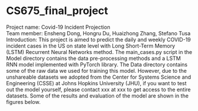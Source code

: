 # CS675_final_project
Project name: Covid-19 Incident Projection <br>
Team member: Ensheng Dong, Hongru Du, Huaizhong Zhang, Stefano Tusa <br>
Introduction: This project is aimed to predict the daily and weekly COVID-19 incident cases in the US on state level with Long Short-Term Memory (LSTM) Recurrent Neural Networks method. The main_cases.py script in the Model directory contains the data pre-processing methods and a LSTM RNN model implemented with PyTorch library. The Data directory contains some of the raw data we used for training this model. However, due to the unshareable datasets we adopted from the Center for Systems Science and Engineering (CSSE) at Johns Hopkins University (JHU), if you want to test out the model yourself, please contact xxx at xxx to get access to the entire datasets. Some of the results and evaluation of the model are shown in the figures below. <br>

